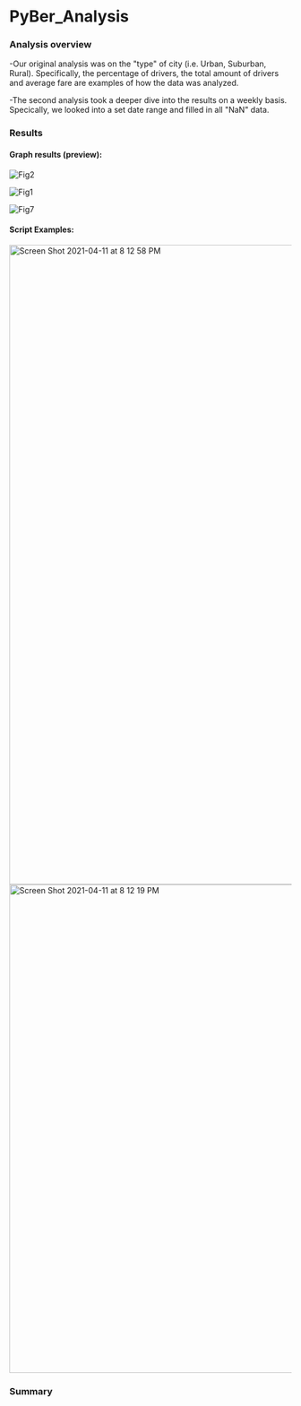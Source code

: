 # PyBer_Analysis

### Analysis overview
-Our original analysis was on the "type" of city (i.e. Urban, Suburban, Rural). Specifically, the percentage of drivers, the total amount of drivers and average fare are examples of how the data was analyzed.

-The second analysis took a deeper dive into the results on a weekly basis. Specically, we looked into a set date range and filled in all "NaN" data.


### Results


#### Graph results (preview):

![Fig2](https://user-images.githubusercontent.com/77898345/114328835-695f6a00-9b03-11eb-8ada-e42b8ee6cdb9.png)

![Fig1](https://user-images.githubusercontent.com/77898345/114328840-6c5a5a80-9b03-11eb-91d7-ccf58c708fd6.png)

![Fig7](https://user-images.githubusercontent.com/77898345/114328620-c7d81880-9b02-11eb-9ccf-2c326879f906.png)

#### Script Examples:
<img width="1142" alt="Screen Shot 2021-04-11 at 8 12 58 PM" src="https://user-images.githubusercontent.com/77898345/114328517-86e00400-9b02-11eb-9e4c-ac5e23969d3a.png">

<img width="872" alt="Screen Shot 2021-04-11 at 8 12 19 PM" src="https://user-images.githubusercontent.com/77898345/114328523-8a738b00-9b02-11eb-9e2e-6244e2b4b536.png">

### Summary
